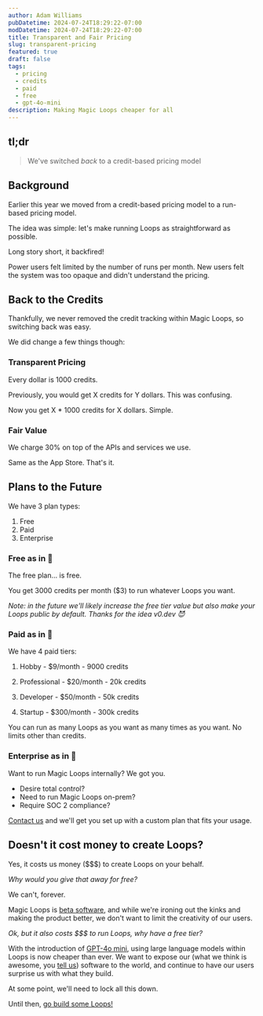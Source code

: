 ```yaml
---
author: Adam Williams
pubDatetime: 2024-07-24T18:29:22-07:00
modDatetime: 2024-07-24T18:29:22-07:00
title: Transparent and Fair Pricing
slug: transparent-pricing
featured: true
draft: false
tags:
  - pricing
  - credits
  - paid
  - free
  - gpt-4o-mini
description: Making Magic Loops cheaper for all
---
```


## **tl;dr**

> We've switched _back_ to a credit-based pricing model

## Background

Earlier this year we moved from a credit-based pricing model to a run-based pricing model.

The idea was simple: let's make running Loops as straightforward as possible.

Long story short, it backfired!

Power users felt limited by the number of runs per month. New users felt the system was too opaque and didn't understand the pricing.

## Back to the Credits

Thankfully, we never removed the credit tracking within Magic Loops, so switching back was easy.

We did change a few things though:

### Transparent Pricing

Every dollar is 1000 credits.

Previously, you would get X credits for Y dollars. This was confusing.

Now you get X \* 1000 credits for X dollars. Simple.

### Fair Value

We charge 30% on top of the APIs and services we use.

Same as the App Store. That's it.

## Plans to the Future

We have 3 plan types:

1. Free
2. Paid
3. Enterprise

### Free as in 🍻

The free plan... is free.

You get 3000 credits per month ($3) to run whatever Loops you want.

_Note: in the future we'll likely increase the free tier value but also make your Loops public by default. Thanks for the idea v0.dev 😈_

### Paid as in 💸

We have 4 paid tiers:

1. Hobby - $9/month - 9000 credits

2. Professional - $20/month - 20k credits

3. Developer - $50/month - 50k credits

4. Startup - $300/month - 300k credits

You can run as many Loops as you want as many times as you want. No limits other than credits.

### Enterprise as in 🔐

Want to run Magic Loops internally? We got you.

- Desire total control?
- Need to run Magic Loops on-prem?
- Require SOC 2 compliance?

[Contact us](mailto:sales@magicloops.dev) and we'll get you set up with a custom plan that fits your usage.

## Doesn't it cost money to create Loops?

Yes, it costs us money ($$$) to create Loops on your behalf.

_Why would you give that away for free?_

We can't, forever.

Magic Loops is [beta software](https://en.wikipedia.org/wiki/Software_release_life_cycle#Beta), and while we're ironing out the kinks and making the product better, we don't want to limit the creativity of our users.

_Ok, but it also costs $$$ to run Loops, why have a free tier?_

With the introduction of [GPT-4o mini](https://openai.com/index/gpt-4o-mini-advancing-cost-efficient-intelligence/), using large language models within Loops is now cheaper than ever. We want to expose our (what we think is awesome, you [tell us](mailto:humans@magicloops.dev)) software to the world, and continue to have our users surprise us with what they build.

At some point, we'll need to lock all this down.

Until then, [go build some Loops!](https://magicloops.dev)

